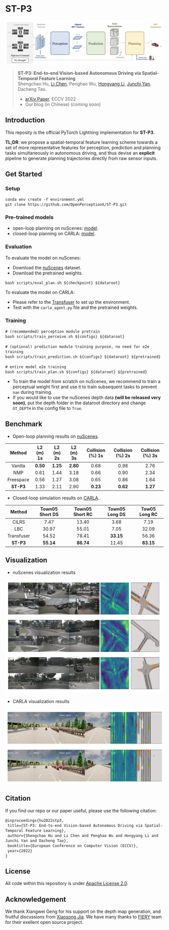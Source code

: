 # ST-P3

![pipeline](imgs/pipeline.png)

> **ST-P3: End-to-end Vision-based Autonomous Driving via Spatial-Temporal Feature Learning**  
> Shengchao Hu, [Li Chen](https://scholar.google.com/citations?hl=en&user=ulZxvY0AAAAJ), Penghao Wu, [Hongyang Li](https://lihongyang.info/), [Junchi Yan](https://thinklab.sjtu.edu.cn/), Dacheng Tao.       
> - [arXiv Paper](https://arxiv.org/abs/2207.07601), ECCV 2022
> - Our blog (in Chinese) (coming soon)

## Introduction
This reposity is the official PyTorch Lightning implementation for **ST-P3**.

**TL;DR**: we propose a spatial-temporal feature learning scheme towards a set of more representative features for perception, prediction and planning tasks simultaneously in autonomous driving, and thus devise an **explicit** pipeline to generate planning trajectories directly from raw sensor inputs.

## Get Started
### Setup
```
conda env create -f environment.yml
git clone https://github.com/OpenPerceptionX/ST-P3.git
```

### Pre-trained models
- open-loop planning on nuScenes: [model](https://drive.google.com/file/d/1fPAzrgohTVeFfyXSUh5wUHB_US8v9HFa/view?usp=sharing).
- closed-loop planning on CARLA: [model](https://drive.google.com/file/d/17KAjamrzlN08XL-NdWkOd2BvpAJ4VZ9M/view?usp=sharing).

### Evaluation
To evaluate the model on nuScenes:
- Download the [nuScenes](https://www.nuscenes.org/download) dataset.
- Download the pretrained weights.

```
bash scripts/eval_plan.sh ${checkpoint} ${dataroot}
```

To evaluate the model on CARLA:
- Please refer to the [Transfuser](https://github.com/autonomousvision/transfuser) to set up the environment.
- Test with the `carla_agent.py` file and the pretrained weights.


### Training

```
# (recommended) perception module pretrain
bash scripts/train_perceive.sh ${configs} ${dataroot}

# (optional) prediction module training purpose, no need for e2e training
bash scripts/train_prediction.sh ${configs} ${dataroot} ${pretrained}

# entire model e2e training
bash scripts/train_plan.sh ${configs} ${dataroot} ${pretrained}
```

- To train the model from scratch on nuScenes, we recommend to train a perceptual weight first and use it to train subsequent tasks to prevent `nan` during training. 
- If you would like to use the nuScenes depth data **(will be released very soon)**, put the depth folder in the dataroot directory and change `GT_DEPTH` in the config file to `True`.

## Benchmark
- Open-loop planning results on [nuScenes](https://github.com/nutonomy/nuscenes-devkit).

| Method    | L2 (m) 1s | L2 (m) 2s | L2 (m) 3s | Collision (%) 1s | Collision (%) 2s | Collision (%) 3s |
|:---------:|:---------:|:---------:|:---------:|:----------------:|:----------------:|:----------------:|
| Vanilla   | **0.50**  | **1.25**  | **2.80**  | 0.68             | 0.98             | 2.76             |
| NMP       | 0.61      | 1.44      | 3.18      | 0.66             | 0.90             | 2.34             |
| Freespace | 0.56      | 1.27      | 3.08      | 0.65             | 0.86             | 1.64             |
| **ST-P3** | 1.33      | 2.11      | 2.90      | **0.23**         | **0.62**         | **1.27**         |

- Closed-loop simulation results on [CARLA](https://github.com/carla-simulator/carla).

| Method     | Town05 Short DS | Town05 Short RC | Town05 Long DS | Tow05 Long RC |
|:----------:|:---------------:|:---------------:|:--------------:|:-------------:|
| CILRS      | 7.47            | 13.40           | 3.68           | 7.19          |
| LBC        | 30.97           | 55.01           | 7.05           | 32.09         |
| Transfuser | 54.52           | 78.41           | **33.15**      | 56.36         |
| **ST-P3**  | **55.14**       | **86.74**       | 11.45          | **83.15**     |

## Visualization
- nuScenes visualization results

<img src=imgs/nuScenes.png width="720" height="360" alt="nuscenes_vis"/><br/>

- CARLA visualization results

<img src=imgs/CARLA.png width="720" height="240" alt="CARLA_vis"/><br/>

## Citation

If you find our repo or our paper useful, please use the following citation:

```
@inproceedings{hu2022stp3,
 title={ST-P3: End-to-end Vision-based Autonomous Driving via Spatial-Temporal Feature Learning}, 
 author={Shengchao Hu and Li Chen and Penghao Wu and Hongyang Li and Junchi Yan and Dacheng Tao},
 booktitle={European Conference on Computer Vision (ECCV)},
 year={2022}
}
```

## License
All code within this repository is under [Apache License 2.0](https://www.apache.org/licenses/LICENSE-2.0).

## Acknowledgement
We thank Xiangwei Geng for his support on the depth map generation, and fruitful discussions from [Xiaosong Jia](https://jiaxiaosong1002.github.io/). We have many thanks to [FIERY](https://github.com/wayveai/fiery) team for their exellent open source project.
